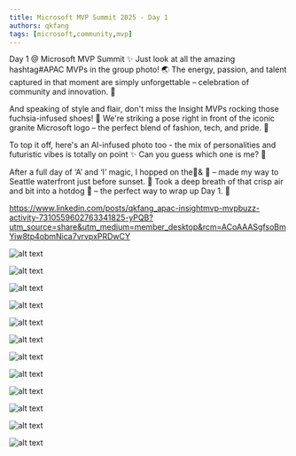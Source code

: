 ```yaml
---
title: Microsoft MVP Summit 2025 - Day 1
authors: qkfang
tags: [microsoft,community,mvp]
---
```


Day 1 @ Microsoft MVP Summit ✨ Just look at all the amazing hashtag#APAC MVPs in the group photo! 🌏 The energy, passion, and talent captured in that moment are simply unforgettable – celebration of community and innovation. 💫

And speaking of style and flair, don't miss the Insight MVPs rocking those fuchsia-infused shoes! 👟 We're striking a pose right in front of the iconic granite Microsoft logo – the perfect blend of fashion, tech, and pride. 📸

To top it off, here's an AI-infused photo too - the mix of personalities and futuristic vibes is totally on point ✨ Can you guess which one is me? 👀

After a full day of ‘A’ and ‘I’ magic, I hopped on the🚊& 🚌 – made my way to Seattle waterfront just before sunset. 🌇 Took a deep breath of that crisp air and bit into a hotdog 🌭 – the perfect way to wrap up Day 1. 💖


https://www.linkedin.com/posts/qkfang_apac-insightmvp-mvpbuzz-activity-7310559602763341825-yPQB?utm_source=share&utm_medium=member_desktop&rcm=ACoAAASgfsoBmYiw8tp4obmNica7vrvpxPRDwCY



![alt text](images\2025-03-25-microsoft-mvp-summit-2025-day-1-1.jpg)

![alt text](images\2025-03-25-microsoft-mvp-summit-2025-day-1-2.jpg)

![alt text](images\2025-03-25-microsoft-mvp-summit-2025-day-1-3.jpg)

![alt text](images\2025-03-25-microsoft-mvp-summit-2025-day-1-4.jpg)

![alt text](images\2025-03-25-microsoft-mvp-summit-2025-day-1-5.jpg)

![alt text](images\2025-03-25-microsoft-mvp-summit-2025-day-1-6.jpg)

![alt text](images\2025-03-25-microsoft-mvp-summit-2025-day-1-7.jpg)

![alt text](images\2025-03-25-microsoft-mvp-summit-2025-day-1-8.jpg)

![alt text](images\2025-03-25-microsoft-mvp-summit-2025-day-1-9.jpg)

![alt text](images\2025-03-25-microsoft-mvp-summit-2025-day-1-10.jpg)

![alt text](images\2025-03-25-microsoft-mvp-summit-2025-day-1-11.jpg)

![alt text](images\2025-03-25-microsoft-mvp-summit-2025-day-1-12.jpg)














